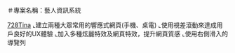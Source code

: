 ＃專案名稱：藝人資訊系統

[728Tina]([https://soraho.github.io/Tina728-web/profile.html](https://soraho.github.io/Tina728-web/index.html))
⌞建立兩種大眾常用的響應式網頁(手機、桌電) 
⌞使用視差滾動來達成用戶良好的UX體驗
⌞加入多種炫麗特效及網頁特效，提升網頁質感
⌞使用右側滑入的導覽列
